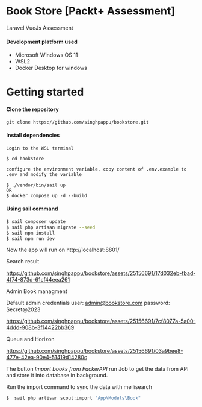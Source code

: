 # Book Store [Packt+ Assessment]
Laravel VueJs Assessment

#### Development platform used
- Microsoft Windows OS 11
- WSL2
- Docker Desktop for windows

# Getting started
#### Clone the repository
```
git clone https://github.com/singhpappu/bookstore.git
```
#### Install dependencies
```
Login to the WSL terminal

$ cd bookstore

configure the environment variable, copy content of .env.example to .env and modify the variable

$ ./vendor/bin/sail up
OR 
$ docker compose up -d --build

```
#### Using sail command
```bash
$ sail composer update
$ sail php artisan migrate --seed
$ sail npm install
$ sail npm run dev
```
Now the app will run on http://localhost:8801/


Search result

https://github.com/singhpappu/bookstore/assets/25156691/17d032eb-fbad-4f74-873d-61cf44eea261



Admin Book managment

Default admin credentials
user: admin@bookstore.com
password: Secret@2023

https://github.com/singhpappu/bookstore/assets/25156691/7cf8077a-5a00-4ddd-908b-3f14422bb369

Queue and Horizon

https://github.com/singhpappu/bookstore/assets/25156691/03a9bee8-477e-42ea-90e4-51419d14280c

The button *Import books from FackerAPI* run Job to get the data from API and store it into database in background.

Run the import command to sync the data with meilisearch
```bash
$  sail php artisan scout:import "App\Models\Book"
```
